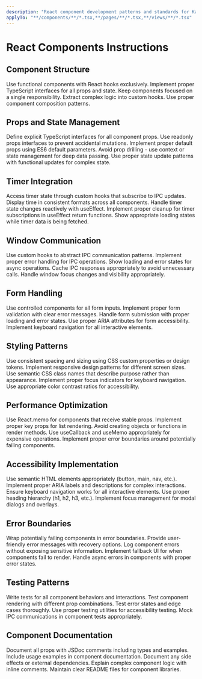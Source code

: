 ```yaml
---
description: "React component development patterns and standards for Kazari"
applyTo: "**/components/**/*.tsx,**/pages/**/*.tsx,**/views/**/*.tsx"
---
```


# React Components Instructions

## Component Structure

Use functional components with React hooks exclusively.
Implement proper TypeScript interfaces for all props and state.
Keep components focused on a single responsibility.
Extract complex logic into custom hooks.
Use proper component composition patterns.

## Props and State Management

Define explicit TypeScript interfaces for all component props.
Use readonly props interfaces to prevent accidental mutations.
Implement proper default props using ES6 default parameters.
Avoid prop drilling - use context or state management for deep data passing.
Use proper state update patterns with functional updates for complex state.

## Timer Integration

Access timer state through custom hooks that subscribe to IPC updates.
Display time in consistent formats across all components.
Handle timer state changes reactively with useEffect.
Implement proper cleanup for timer subscriptions in useEffect return functions.
Show appropriate loading states while timer data is being fetched.

## Window Communication

Use custom hooks to abstract IPC communication patterns.
Implement proper error handling for IPC operations.
Show loading and error states for async operations.
Cache IPC responses appropriately to avoid unnecessary calls.
Handle window focus changes and visibility appropriately.

## Form Handling

Use controlled components for all form inputs.
Implement proper form validation with clear error messages.
Handle form submission with proper loading and error states.
Use proper ARIA attributes for form accessibility.
Implement keyboard navigation for all interactive elements.

## Styling Patterns

Use consistent spacing and sizing using CSS custom properties or design tokens.
Implement responsive design patterns for different screen sizes.
Use semantic CSS class names that describe purpose rather than appearance.
Implement proper focus indicators for keyboard navigation.
Use appropriate color contrast ratios for accessibility.

## Performance Optimization

Use React.memo for components that receive stable props.
Implement proper key props for list rendering.
Avoid creating objects or functions in render methods.
Use useCallback and useMemo appropriately for expensive operations.
Implement proper error boundaries around potentially failing components.

## Accessibility Implementation

Use semantic HTML elements appropriately (button, main, nav, etc.).
Implement proper ARIA labels and descriptions for complex interactions.
Ensure keyboard navigation works for all interactive elements.
Use proper heading hierarchy (h1, h2, h3, etc.).
Implement focus management for modal dialogs and overlays.

## Error Boundaries

Wrap potentially failing components in error boundaries.
Provide user-friendly error messages with recovery options.
Log component errors without exposing sensitive information.
Implement fallback UI for when components fail to render.
Handle async errors in components with proper error states.

## Testing Patterns

Write tests for all component behaviors and interactions.
Test component rendering with different prop combinations.
Test error states and edge cases thoroughly.
Use proper testing utilities for accessibility testing.
Mock IPC communications in component tests appropriately.

## Component Documentation

Document all props with JSDoc comments including types and examples.
Include usage examples in component documentation.
Document any side effects or external dependencies.
Explain complex component logic with inline comments.
Maintain clear README files for component libraries.
